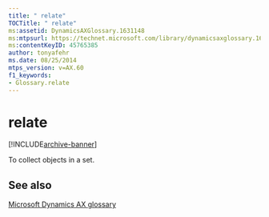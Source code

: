 ```yaml
---
title: " relate"
TOCTitle: " relate"
ms:assetid: DynamicsAXGlossary.1631148
ms:mtpsurl: https://technet.microsoft.com/library/dynamicsaxglossary.1631148(v=AX.60)
ms:contentKeyID: 45765385
author: tonyafehr
ms.date: 08/25/2014
mtps_version: v=AX.60
f1_keywords:
- Glossary.relate
---
```


# relate


[!INCLUDE[archive-banner](includes/archive-banner.md)]

To collect objects in a set.

## See also

[Microsoft Dynamics AX glossary](glossary/microsoft-dynamics-ax-glossary.md)

  


